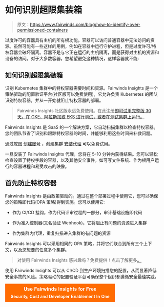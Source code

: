 # 如何识别超限集装箱

> 原文：<https://www.fairwinds.com/blog/how-to-identify-over-permissioned-containers>

 过度许可的容器具有主机的所有根功能。容器可以访问普通容器中无法访问的资源。虽然可能有一些这样的用例，例如在容器中运行守护进程，但是过度许可/特权容器会破坏隔离。容器不是与它正在运行的主机隔离，而是获得对主机的资源和设备的访问。对于大多数容器，您希望避免这种情况，这样容器就不能:

## 如何识别超限集装箱

识别 Kubernetes 集群中的特权容器需要时间和资源。Fairwinds Insights 是一个策略驱动的配置验证平台(社区版可以免费使用)，它允许负责 Kubernetes 的团队识别特权容器，并从一开始就阻止特权容器的部署。

> Fairwinds Insights 社区版永远免费使用。在此注册[即可试用完整版 30 天。在 GKE、阿拉斯加或 EKS 进行测试，或者在测试集群上运行。](https://insights.fairwinds.com/)

Fairwinds Insights 是 SaaS 的一个解决方案，它自动扫描集群以检查特权容器。您的团队节省了识别和跟踪特权容器的时间，并能够利用这些时间来补救问题。

通过舵图 [创建账号](https://insights.fairwinds.com/auth/register) ，创建集群 [安装代理](https://www.youtube.com/watch?v=QYwNmtJc5no) 可以免费试用。

一旦安装了 Fairwinds Insights 代理，您将在 5-10 分钟内获得结果。您可以轻松检查设置了特权字段的容器，以及其他安全事件，如可写文件系统、作为根用户运行的容器进程和易受攻击的映像。

## 首先防止特权容器

Fairwinds Insights 是由政策驱动的。通过在整个部署过程中使用它，您可以确保您的策略即代码(OPA 策略)得到实施。您可以使用它:

*   作为 CI/CD 挂钩，作为代码评审过程的一部分，审计基础设施即代码

*   作为准入控制器(又名验证 Webhook)，它将阻止有问题的资源进入集群

*   作为集群内代理，重复扫描进入集群的有问题的资源

Fairwinds Insights 可以采用相同的 OPA 策略，并将它们联合到所有三个上下文，以及您想要的任意多个集群。

> 对使用 Fairwinds Insights 感兴趣吗？免费提供！点击了解更多[。](/coming-soon)

使用 Fairwinds Insights 可以从 CI/CD 到生产环境扫描您的配置，从而显著降低安全事故的风险。策略驱动的配置验证平台可确保整个组织都遵循安全最佳实践。

[![Use Fairwinds Insights for Free Security, Cost and Developer Enablement In One](img/7c86296320eb01b215d8e2755e9c5b9d.png)](https://cta-redirect.hubspot.com/cta/redirect/2184645/34aa4987-a1f9-438a-a145-d7d82d5c479a)